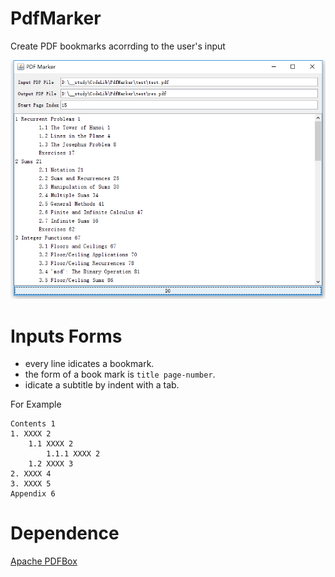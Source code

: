 # PdfMarker
Create PDF bookmarks acorrding to the user's input

![ui](https://github.com/yu961549745/PdfMarker/blob/master/imgs/desc.png?raw=true)

# Inputs Forms
+ every line idicates a bookmark.
+ the form of a book mark is `title page-number`.
+ idicate a subtitle by indent with a tab.

For Example
```
Contents 1
1. XXXX 2
    1.1 XXXX 2
        1.1.1 XXXX 2
    1.2 XXXX 3
2. XXXX 4
3. XXXX 5
Appendix 6
```

# Dependence
[Apache PDFBox](https://pdfbox.apache.org/)